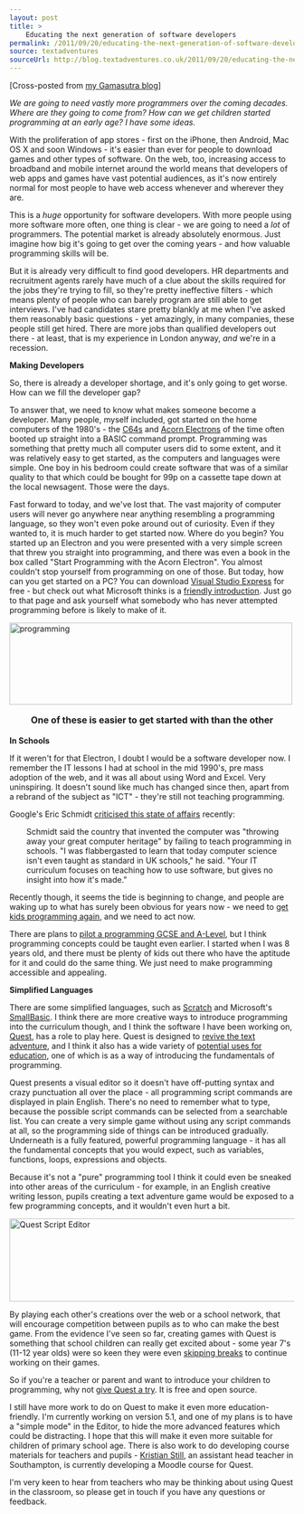 ```yaml
---
layout: post
title: >
    Educating the next generation of software developers
permalink: /2011/09/20/educating-the-next-generation-of-software-developers/
source: textadventures
sourceUrl: http://blog.textadventures.co.uk/2011/09/20/educating-the-next-generation-of-software-developers/
---
```

[Cross-posted from <a href="http://www.gamasutra.com/blogs/author/AlexWarren/5812/">my Gamasutra blog</a>]

<em>We are going to need vastly more programmers over the coming decades. Where are they going to come from? How can we get children started programming at an early age? I have some ideas.</em>

With the proliferation of app stores - first on the iPhone, then Android, Mac OS X and soon Windows - it's easier than ever for people to download games and other types of software. On the web, too, increasing access to broadband and mobile internet around the world means that developers of web apps and games have vast potential audiences, as it's now entirely normal for most people to have web access whenever and wherever they are.

This is a <em>huge</em> opportunity for software developers. With more people using more software more often, one thing is clear - we are going to need a <em>lot</em> of programmers. The potential market is already absolutely enormous. Just imagine how big it's going to get over the coming years - and how valuable programming skills will be.

But it is already very difficult to find good developers. HR departments and recruitment agents rarely have much of a clue about the skills required for the jobs they're trying to fill, so they're pretty ineffective filters - which means plenty of people who can barely program are still able to get interviews. I've had candidates stare pretty blankly at me when I've asked them reasonably basic questions - yet amazingly, in many companies, these people still get hired. There are more jobs than qualified developers out there - at least, that is my experience in London anyway, <em>and</em> we're in a recession.

<strong>Making Developers</strong>

So, there is already a developer shortage, and it's only going to get worse. How can we fill the developer gap?

To answer that, we need to know what makes someone become a developer. Many people, myself included, got started on the home computers of the 1980's - the <a href="http://en.wikipedia.org/wiki/Commodore_64">C64s</a> and <a href="http://en.wikipedia.org/wiki/Acorn_Electron">Acorn Electrons</a> of the time often booted up straight into a BASIC command prompt. Programming was something that pretty much all computer users did to some extent, and it was relatively easy to get started, as the computers and languages were simple. One boy in his bedroom could create software that was of a similar quality to that which could be bought for 99p on a cassette tape down at the local newsagent. Those were the days.

Fast forward to today, and we've lost that. The vast majority of computer users will never go anywhere near anything resembling a programming language, so they won't even poke around out of curiosity. Even if they wanted to, it is much harder to get started now. Where do you begin? You started up an Electron and you were presented with a very simple screen that threw you straight into programming, and there was even a book in the box called "Start Programming with the Acorn Electron". You almost couldn't stop yourself from programming on one of those. But today, how can you get started on a PC? You can download <a href="http://www.microsoft.com/visualstudio/en-us/products/2010-editions/visual-basic-express">Visual Studio Express</a> for free - but check out what Microsoft thinks is a <a href="http://msdn.microsoft.com/en-gb/ff380143">friendly introduction</a>. Just go to that page and ask yourself what somebody who has never attempted programming before is likely to make of it.

<a href="/images/2011/textadventuresblog.files.wordpress.com-2011-09-programming.png"><img class="aligncenter size-full wp-image-1993" alt="programming" src="/images/2011/textadventuresblog.files.wordpress.com-2011-09-programming.png" width="500" height="145" /></a>
<p style="text-align:center;"><strong style="line-height:1.714285714;font-size:1rem;">One of these is easier to get started with than the other</strong></p>
<strong>In Schools</strong>

If it weren't for that Electron, I doubt I would be a software developer now. I remember the IT lessons I had at school in the mid 1990's, pre mass adoption of the web, and it was all about using Word and Excel. Very uninspiring. It doesn't sound like much has changed since then, apart from a rebrand of the subject as "ICT" - they're still not teaching programming.

Google's Eric Schmidt <a href="http://www.guardian.co.uk/technology/2011/aug/26/eric-schmidt-chairman-google-education">criticised this state of affairs</a> recently:
<p style="padding-left:30px;">Schmidt said the country that invented the computer was "throwing away your great computer heritage" by failing to teach programming in schools. "I was flabbergasted to learn that today computer science isn't even taught as standard in UK schools," he said. "Your IT curriculum focuses on teaching how to use software, but gives no insight into how it's made."</p>
Recently though, it seems the tide is beginning to change, and people are waking up to what has surely been obvious for years now - we need to <a href="http://pozorvlak.livejournal.com/169225.html">get kids programming again</a>, and we need to act now.

There are plans to <a href="http://www.independent.co.uk/news/education/education-news/pupils-learn-to-write-computer-programs-2355558.html">pilot a programming GCSE and A-Level</a>, but I think programming concepts could be taught even earlier. I started when I was 8 years old, and there must be plenty of kids out there who have the aptitude for it and could do the same thing. We just need to make programming accessible and appealing.

<strong>Simplified Languages</strong>

There are some simplified languages, such as <a href="http://scratch.mit.edu/">Scratch</a> and Microsoft's <a href="http://smallbasic.com/">SmallBasic</a>. I think there are more creative ways to introduce programming into the curriculum though, and I think the software I have been working on, <a href="http://www.textadventures.co.uk/quest/">Quest</a>, has a role to play here. Quest is designed to <a href="http://www.gamasutra.com/blogs/AlexWarren/20110905/8342/Reinventing_text_adventure_games_for_the_modern_web.php">revive the text adventure</a>, and I think it also has a wide variety of <a href="/2011/07/27/teaching-with-text-adventures/">potential uses for education</a>, one of which is as a way of introducing the fundamentals of programming.

Quest presents a visual editor so it doesn't have off-putting syntax and crazy punctuation all over the place - all programming script commands are displayed in plain English. There's no need to remember what to type, because the possible script commands can be selected from a searchable list. You can create a very simple game without using any script commands at all, so the programming side of things can be introduced gradually. Underneath is a fully featured, powerful programming language - it has all the fundamental concepts that you would expect, such as variables, functions, loops, expressions and objects.

Because it's not a "pure" programming tool I think it could even be sneaked into other areas of the curriculum - for example, in an English creative writing lesson, pupils creating a text adventure game would be exposed to a few programming concepts, and it wouldn't even hurt a bit.

<img alt="Quest Script Editor" src="/images/2011/textadventuresblog.files.wordpress.com-2011-06-scriptprintexpression.png" width="571" height="147" />

By playing each other's creations over the web or a school network, that will encourage competition between pupils as to who can make the best game. From the evidence I've seen so far, creating games with Quest is something that school children can really get excited about - some year 7's (11-12 year olds) were so keen they were even <a href="http://twitter.com/#!/chrisleach78/status/81758927074758656">skipping breaks</a> to continue working on their games.

So if you're a teacher or parent and want to introduce your children to programming, why not <a href="http://www.textadventures.co.uk/quest/">give Quest a try</a>. It is free and open source.

I still have more work to do on Quest to make it even more education-friendly. I'm currently working on version 5.1, and one of my plans is to have a "simple mode" in the Editor, to hide the more advanced features which could be distracting. I hope that this will make it even more suitable for children of primary school age. There is also work to do developing course materials for teachers and pupils - <a href="http://www.kristianstill.co.uk/wordpress/">Kristian Still</a>, an assistant head teacher in Southampton, is currently developing a Moodle course for Quest.

I'm very keen to hear from teachers who may be thinking about using Quest in the classroom, so please get in touch if you have any questions or feedback.